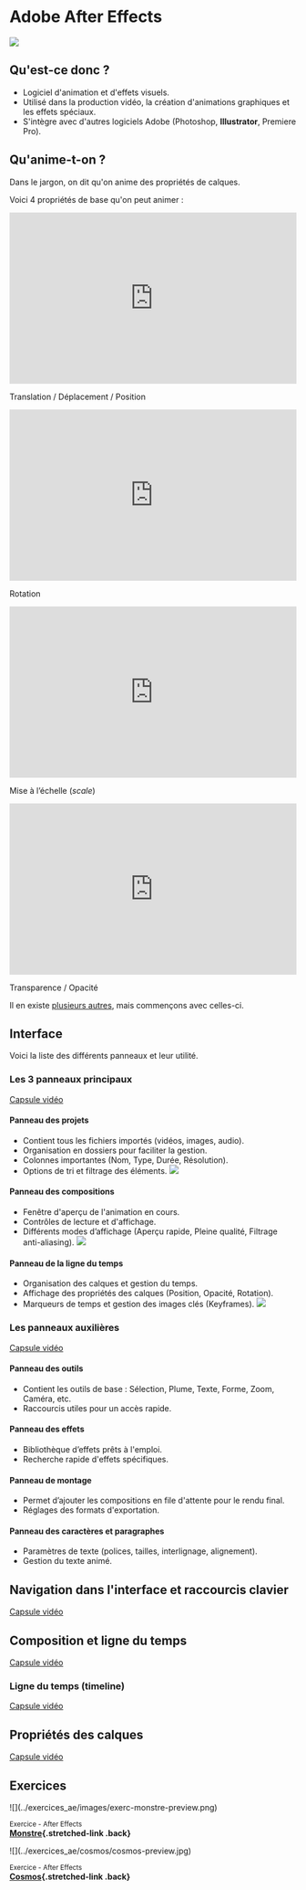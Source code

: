 # Adobe After Effects

![](../assets/images/ae-banner.png)

## Qu'est-ce donc ?

* Logiciel d'animation et d'effets visuels.
* Utilisé dans la production vidéo, la création d'animations graphiques et les effets spéciaux.
* S'intègre avec d'autres logiciels Adobe (Photoshop, **Illustrator**, Premiere Pro).

## Qu'anime-t-on ?

Dans le jargon, on dit qu'on anime des propriétés de calques. 

Voici 4 propriétés de base qu'on peut animer :

<div class="grid" markdown>
<iframe class="aspect-4-1" height="300" style="width: 100%;" scrolling="no" title="Translation X" src="https://codepen.io/tim-momo/embed/jENvLpx?default-tab=result&theme-id=50173" frameborder="no" loading="lazy" allowtransparency="true" allowfullscreen="true"></iframe>

Translation / Déplacement / Position
</div>

<div class="grid" markdown>
<iframe class="aspect-4-1" height="300" style="width: 100%;" scrolling="no" title="Rotation - Angle" src="https://codepen.io/tim-momo/embed/xbKaLJv?default-tab=result&theme-id=50173" frameborder="no" loading="lazy" allowtransparency="true" allowfullscreen="true"></iframe>

Rotation
</div>

<div class="grid" markdown>
<iframe class="aspect-4-1" height="300" style="width: 100%;" scrolling="no" title="Scale" src="https://codepen.io/tim-momo/embed/ogvPePX?default-tab=result&theme-id=50173" frameborder="no" loading="lazy" allowtransparency="true" allowfullscreen="true"></iframe>

Mise à l’échelle (_scale_)
</div>

<div class="grid" markdown>
<iframe class="aspect-4-1" height="300" style="width: 100%;" scrolling="no" title="Scale" src="https://codepen.io/tim-momo/embed/vEBzJzK?default-tab=result&theme-id=50173" frameborder="no" loading="lazy" allowtransparency="true" allowfullscreen="true"></iframe>

Transparence / Opacité
</div>

Il en existe [plusieurs autres](https://helpx.adobe.com/ca_fr/after-effects/using/layer-properties.html), mais commençons avec celles-ci. 

## Interface

Voici la liste des différents panneaux et leur utilité.

### Les 3 panneaux principaux
[Capsule vidéo](https://cmontmorency365-my.sharepoint.com/:v:/g/personal/mariem_ouellet_cmontmorency_qc_ca/EdkcyKY98idPvVvdcbMG33EBtAJZKzdOOFl0EOdVtAkJSQ?nav=eyJyZWZlcnJhbEluZm8iOnsicmVmZXJyYWxBcHAiOiJPbmVEcml2ZUZvckJ1c2luZXNzIiwicmVmZXJyYWxBcHBQbGF0Zm9ybSI6IldlYiIsInJlZmVycmFsTW9kZSI6InZpZXciLCJyZWZlcnJhbFZpZXciOiJNeUZpbGVzTGlua0NvcHkifX0&e=Koatls)

#### Panneau des projets
* Contient tous les fichiers importés (vidéos, images, audio).
* Organisation en dossiers pour faciliter la gestion.
* Colonnes importantes (Nom, Type, Durée, Résolution).
* Options de tri et filtrage des éléments.
![](../assets/images/ae/fenetre-projet.png)

#### Panneau des compositions
* Fenêtre d'aperçu de l'animation en cours.
* Contrôles de lecture et d'affichage.
* Différents modes d’affichage (Aperçu rapide, Pleine qualité, Filtrage anti-aliasing).
![](../assets/images/ae/fenetre-composition.png)

#### Panneau de la ligne du temps
* Organisation des calques et gestion du temps.
* Affichage des propriétés des calques (Position, Opacité, Rotation).
* Marqueurs de temps et gestion des images clés (Keyframes).
![](../assets/images/ae/fenetre-ligne-du-temps.png)

### Les panneaux auxilières
[Capsule vidéo](https://cmontmorency365-my.sharepoint.com/:v:/g/personal/mariem_ouellet_cmontmorency_qc_ca/EQ3kun7rslBPu6b4e6ovOEsBEkH56isjd_y20KK2GgzRxw?nav=eyJyZWZlcnJhbEluZm8iOnsicmVmZXJyYWxBcHAiOiJPbmVEcml2ZUZvckJ1c2luZXNzIiwicmVmZXJyYWxBcHBQbGF0Zm9ybSI6IldlYiIsInJlZmVycmFsTW9kZSI6InZpZXciLCJyZWZlcnJhbFZpZXciOiJNeUZpbGVzTGlua0NvcHkifX0&e=4VjrJW)

#### Panneau des outils
* Contient les outils de base : Sélection, Plume, Texte, Forme, Zoom, Caméra, etc.
* Raccourcis utiles pour un accès rapide.

#### Panneau des effets
* Bibliothèque d’effets prêts à l'emploi.
* Recherche rapide d'effets spécifiques.

#### Panneau de montage
* Permet d’ajouter les compositions en file d'attente pour le rendu final.
* Réglages des formats d'exportation.

#### Panneau des caractères et paragraphes
* Paramètres de texte (polices, tailles, interlignage, alignement).
* Gestion du texte animé.

## Navigation dans l'interface et raccourcis clavier
[Capsule vidéo](https://cmontmorency365-my.sharepoint.com/personal/mariem_ouellet_cmontmorency_qc_ca/_layouts/15/stream.aspx?id=%2Fpersonal%2Fmariem%5Fouellet%5Fcmontmorency%5Fqc%5Fca%2FDocuments%2F01%5Fcours%2FCours%20Animation%202D%2Fanimation%202D%20H2023%2F02%5Fcapsules%5Fvideo%2F02%5Fcapsules%5Fafter%5Feffects%2F12%5Fraccourcis%5Fnavigation%5Fet%5Fgestionnaire%2F01%5Fraccourcis%5Fnavigation%5Finterface%2Emov&referrer=StreamWebApp%2EWeb&referrerScenario=AddressBarCopied%2Eview%2E90431d98%2Dc107%2D4538%2Db553%2D701425435720)

## Composition et ligne du temps
[Capsule vidéo]()
### Ligne du temps (timeline)
[Capsule vidéo](https://cmontmorency365-my.sharepoint.com/:v:/g/personal/mariem_ouellet_cmontmorency_qc_ca/Ebt5l3luOeJHk-_ObGGHM8kBPlQatfpj2DYQ_aHe-b7J0Q?nav=eyJyZWZlcnJhbEluZm8iOnsicmVmZXJyYWxBcHAiOiJPbmVEcml2ZUZvckJ1c2luZXNzIiwicmVmZXJyYWxBcHBQbGF0Zm9ybSI6IldlYiIsInJlZmVycmFsTW9kZSI6InZpZXciLCJyZWZlcnJhbFZpZXciOiJNeUZpbGVzTGlua0NvcHkifX0&e=0a3T2N)

## Propriétés des calques
[Capsule vidéo]()

## Exercices
<div class="grid grid-1-2" markdown>
  ![](../exercices_ae/images/exerc-monstre-preview.png)

  <small>Exercice - After Effects</small><br>
  **[Monstre](../exercices_ae/00_monstre.md){.stretched-link .back}**
</div>


<div class="grid grid-1-2" markdown>
  ![](../exercices_ae/cosmos/cosmos-preview.jpg)

  <small>Exercice - After Effects</small><br>
  **[Cosmos](../exercices_ae/cosmos/cosmos.md){.stretched-link .back}**
</div>